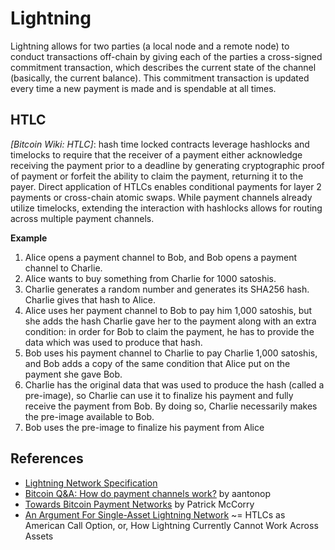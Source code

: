 # Lightning

Lightning allows for two parties (a local node and a remote node) to conduct transactions off-chain by giving each of the parties a cross-signed commitment transaction, which describes the current state of the channel (basically, the current balance). This commitment transaction is updated every time a new payment is made and is spendable at all times.

## HTLC

*[Bitcoin Wiki: HTLC]*: hash time locked contracts leverage hashlocks and timelocks to require that the receiver of a payment either acknowledge receiving the payment prior to a deadline by generating cryptographic proof of payment or forfeit the ability to claim the payment, returning it to the payer. Direct application of HTLCs enables conditional payments for layer 2 payments or cross-chain atomic swaps. While payment channels already utilize timelocks, extending the interaction with hashlocks allows for routing across multiple payment channels.

**Example**
1. Alice opens a payment channel to Bob, and Bob opens a payment channel to Charlie.
2. Alice wants to buy something from Charlie for 1000 satoshis.
3. Charlie generates a random number and generates its SHA256 hash. Charlie gives that hash to Alice.
4. Alice uses her payment channel to Bob to pay him 1,000 satoshis, but she adds the hash Charlie gave her to the payment along with an extra condition: in order for Bob to claim the payment, he has to provide the data which was used to produce that hash.
5. Bob uses his payment channel to Charlie to pay Charlie 1,000 satoshis, and Bob adds a copy of the same condition that Alice put on the payment she gave Bob.
6. Charlie has the original data that was used to produce the hash (called a pre-image), so Charlie can use it to finalize his payment and fully receive the payment from Bob. By doing so, Charlie necessarily makes the pre-image available to Bob.
7. Bob uses the pre-image to finalize his payment from Alice

## References

* [Lightning Network Specification](https://github.com/lightningnetwork/lightning-rfc)
* [Bitcoin Q&A: How do payment channels work?](https://www.youtube.com/watch?v=DAuNlOfws0o&feature=youtu.be) by aantonop
* [Towards Bitcoin Payment Networks](http://homepages.cs.ncl.ac.uk/patrick.mccorry/paymentnetworks.pdf) by Patrick McCorry
* [An Argument For Single-Asset Lightning Network](https://lists.linuxfoundation.org/pipermail/lightning-dev/2018-December/001752.html) ~= HTLCs as American Call Option, or, How Lightning Currently Cannot Work Across Assets
